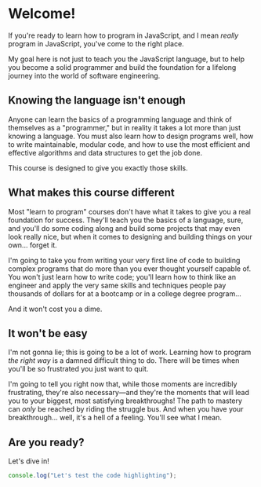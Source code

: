 # Welcome!

If you're ready to learn how to program in JavaScript, and I mean *really* program in JavaScript, you've come to the right place.

My goal here is not just to teach you the JavaScript language, but to help you become a solid programmer and build the foundation for a lifelong journey into the world of software engineering.

## Knowing the language isn't enough

Anyone can learn the basics of a programming language and think of themselves as a "programmer," but in reality it takes a lot more than just knowing a language. You must also learn how to design programs well, how to write maintainable, modular code, and how to use the most efficient and effective algorithms and data structures to get the job done.

This course is designed to give you exactly those skills.

## What makes this course different

Most "learn to program" courses don't have what it takes to give you a real foundation for success. They'll teach you the basics of a language, sure, and you'll do some coding along and build some projects that may even look really nice, but when it comes to designing and building things on your own... forget it.

I'm going to take you from writing your very first line of code to building complex programs that do more than you ever thought yourself capable of. You won't just learn how to write code; you'll learn how to think like an engineer and apply the very same skills and techniques people pay thousands of dollars for at a bootcamp or in a college degree program...

And it won't cost you a dime.

## It won't be easy

I'm not gonna lie; this is going to be a lot of work. Learning how to program *the right way* is a damned difficult thing to do. There will be times when you'll be so frustrated you just want to quit.

I'm going to tell you right now that, while those moments are incredibly frustrating, they're also necessary&mdash;and they're the moments that will lead you to your biggest, most satisfying breakthroughs! The path to mastery can *only* be reached by riding the struggle bus. And when you have your breakthrough... well, it's a hell of a feeling. You'll see what I mean.

## Are you ready?

Let's dive in!

```js
console.log("Let's test the code highlighting");
```
